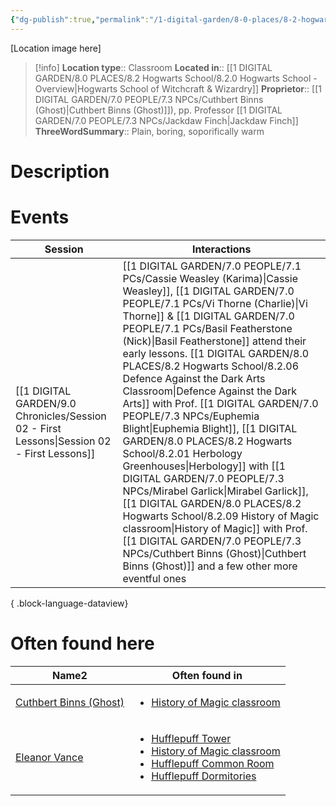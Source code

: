 ```yaml
---
{"dg-publish":true,"permalink":"/1-digital-garden/8-0-places/8-2-hogwarts-school/8-2-09-history-of-magic-classroom/","tags":["#place","hogwarts","classroom"]}
---
```


[Location image here]
>[!info]
>**Location type**::  Classroom
>**Located in**:: [[1 DIGITAL GARDEN/8.0 PLACES/8.2 Hogwarts School/8.2.0 Hogwarts School - Overview\|Hogwarts School of Witchcraft & Wizardry]]
>**Proprietor**:: [[1 DIGITAL GARDEN/7.0 PEOPLE/7.3 NPCs/Cuthbert Binns (Ghost)\|Cuthbert Binns (Ghost)]]), pp. Professor [[1 DIGITAL GARDEN/7.0 PEOPLE/7.3 NPCs/Jackdaw Finch\|Jackdaw Finch]]
>**ThreeWordSummary**:: Plain, boring, soporifically warm

# Description


# Events

| Session                                                                                       | Interactions                                                                                                                                                                                                                                                                                                                                                                                                                                                                             |
| --------------------------------------------------------------------------------------------- | ---------------------------------------------------------------------------------------------------------------------------------------------------------------------------------------------------------------------------------------------------------------------------------------------------------------------------------------------------------------------------------------------------------------------------------------------------------------------------------------- |
| [[1 DIGITAL GARDEN/9.0 Chronicles/Session 02 - First Lessons\|Session 02 - First Lessons]] | [[1 DIGITAL GARDEN/7.0 PEOPLE/7.1 PCs/Cassie Weasley (Karima)\|Cassie Weasley]], [[1 DIGITAL GARDEN/7.0 PEOPLE/7.1 PCs/Vi Thorne (Charlie)\|Vi Thorne]] & [[1 DIGITAL GARDEN/7.0 PEOPLE/7.1 PCs/Basil Featherstone (Nick)\|Basil Featherstone]] attend their early lessons. [[1 DIGITAL GARDEN/8.0 PLACES/8.2 Hogwarts School/8.2.06 Defence Against the Dark Arts Classroom\|Defence Against the Dark Arts]] with Prof. [[1 DIGITAL GARDEN/7.0 PEOPLE/7.3 NPCs/Euphemia Blight\|Euphemia Blight]], [[1 DIGITAL GARDEN/8.0 PLACES/8.2 Hogwarts School/8.2.01 Herbology Greenhouses\|Herbology]] with [[1 DIGITAL GARDEN/7.0 PEOPLE/7.3 NPCs/Mirabel Garlick\|Mirabel Garlick]], [[1 DIGITAL GARDEN/8.0 PLACES/8.2 Hogwarts School/8.2.09 History of Magic classroom\|History of Magic]] with Prof. [[1 DIGITAL GARDEN/7.0 PEOPLE/7.3 NPCs/Cuthbert Binns (Ghost)\|Cuthbert Binns (Ghost)]] and a few other more eventful ones |

{ .block-language-dataview}

# Often found here

<div><table class="dataview table-view-table"><thead class="table-view-thead"><tr class="table-view-tr-header"><th class="table-view-th"><span>Name</span><span class="dataview small-text">2</span></th><th class="table-view-th"><span>Often found in</span></th></tr></thead><tbody class="table-view-tbody"><tr><td><span><a data-tooltip-position="top" aria-label="1 DIGITAL GARDEN/7.0 PEOPLE/7.3 NPCs/Cuthbert Binns (Ghost).md" data-href="1 DIGITAL GARDEN/7.0 PEOPLE/7.3 NPCs/Cuthbert Binns (Ghost).md" href="1 DIGITAL GARDEN/7.0 PEOPLE/7.3 NPCs/Cuthbert Binns (Ghost).md" class="internal-link" target="_blank" rel="noopener nofollow">Cuthbert Binns (Ghost)</a></span></td><td><ul class="dataview dataview-ul dataview-result-list-ul"><li class="dataview-result-list-li"><span><a data-tooltip-position="top" aria-label="1 DIGITAL GARDEN/8.0 PLACES/8.2 Hogwarts School/8.2.09 History of Magic classroom.md" data-href="1 DIGITAL GARDEN/8.0 PLACES/8.2 Hogwarts School/8.2.09 History of Magic classroom.md" href="1 DIGITAL GARDEN/8.0 PLACES/8.2 Hogwarts School/8.2.09 History of Magic classroom.md" class="internal-link" target="_blank" rel="noopener nofollow">History of Magic classroom</a></span></li></ul></td></tr><tr><td><span><a data-tooltip-position="top" aria-label="1 DIGITAL GARDEN/7.0 PEOPLE/7.3 NPCs/Eleanor Vance.md" data-href="1 DIGITAL GARDEN/7.0 PEOPLE/7.3 NPCs/Eleanor Vance.md" href="1 DIGITAL GARDEN/7.0 PEOPLE/7.3 NPCs/Eleanor Vance.md" class="internal-link" target="_blank" rel="noopener nofollow">Eleanor Vance</a></span></td><td><ul class="dataview dataview-ul dataview-result-list-ul"><li class="dataview-result-list-li"><span><a data-tooltip-position="top" aria-label="1 DIGITAL GARDEN/8.0 PLACES/8.2 Hogwarts School/8.3.01 Hufflepuff Tower.md" data-href="1 DIGITAL GARDEN/8.0 PLACES/8.2 Hogwarts School/8.3.01 Hufflepuff Tower.md" href="1 DIGITAL GARDEN/8.0 PLACES/8.2 Hogwarts School/8.3.01 Hufflepuff Tower.md" class="internal-link" target="_blank" rel="noopener nofollow">Hufflepuff Tower</a></span></li><li class="dataview-result-list-li"><span><a data-tooltip-position="top" aria-label="1 DIGITAL GARDEN/8.0 PLACES/8.2 Hogwarts School/8.2.09 History of Magic classroom.md" data-href="1 DIGITAL GARDEN/8.0 PLACES/8.2 Hogwarts School/8.2.09 History of Magic classroom.md" href="1 DIGITAL GARDEN/8.0 PLACES/8.2 Hogwarts School/8.2.09 History of Magic classroom.md" class="internal-link" target="_blank" rel="noopener nofollow">History of Magic classroom</a></span></li><li class="dataview-result-list-li"><span><a data-tooltip-position="top" aria-label="1 DIGITAL GARDEN/8.0 PLACES/8.2 Hogwarts School/8.3.01.01 Hufflepuff Common Room.md" data-href="1 DIGITAL GARDEN/8.0 PLACES/8.2 Hogwarts School/8.3.01.01 Hufflepuff Common Room.md" href="1 DIGITAL GARDEN/8.0 PLACES/8.2 Hogwarts School/8.3.01.01 Hufflepuff Common Room.md" class="internal-link" target="_blank" rel="noopener nofollow">Hufflepuff Common Room</a></span></li><li class="dataview-result-list-li"><span><a data-tooltip-position="top" aria-label="1 DIGITAL GARDEN/8.0 PLACES/8.2 Hogwarts School/8.3.01.02 Hufflepuff Dormitories.md" data-href="1 DIGITAL GARDEN/8.0 PLACES/8.2 Hogwarts School/8.3.01.02 Hufflepuff Dormitories.md" href="1 DIGITAL GARDEN/8.0 PLACES/8.2 Hogwarts School/8.3.01.02 Hufflepuff Dormitories.md" class="internal-link" target="_blank" rel="noopener nofollow">Hufflepuff Dormitories</a></span></li></ul></td></tr></tbody></table></div>
